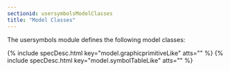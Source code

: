 ```yaml
---
sectionid: usersymbolsModelClasses
title: "Model Classes"
---
```




The usersymbols module defines the following model classes:



{% include specDesc.html key="model.graphicprimitiveLike" atts="" %}
{% include specDesc.html key="model.symbolTableLike" atts="" %}



